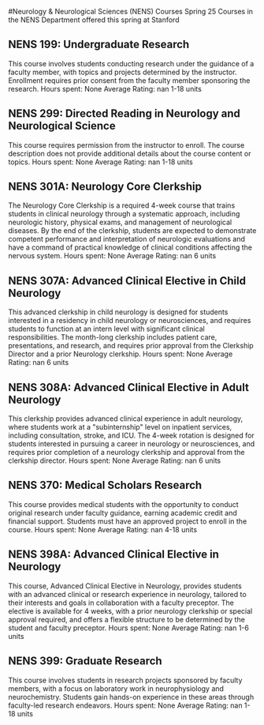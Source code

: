 #Neurology & Neurological Sciences (NENS) Courses Spring 25
Courses in the NENS Department offered this spring at Stanford
## NENS 199: Undergraduate Research
This course involves students conducting research under the guidance of a faculty member, with topics and projects determined by the instructor. Enrollment requires prior consent from the faculty member sponsoring the research.
Hours spent: None
Average Rating: nan
1-18 units
## NENS 299: Directed Reading in Neurology and Neurological Science
This course requires permission from the instructor to enroll. The course description does not provide additional details about the course content or topics.
Hours spent: None
Average Rating: nan
1-18 units
## NENS 301A: Neurology Core Clerkship
The Neurology Core Clerkship is a required 4-week course that trains students in clinical neurology through a systematic approach, including neurologic history, physical exams, and management of neurological diseases. By the end of the clerkship, students are expected to demonstrate competent performance and interpretation of neurologic evaluations and have a command of practical knowledge of clinical conditions affecting the nervous system.
Hours spent: None
Average Rating: nan
6 units
## NENS 307A: Advanced Clinical Elective in Child Neurology
This advanced clerkship in child neurology is designed for students interested in a residency in child neurology or neurosciences, and requires students to function at an intern level with significant clinical responsibilities. The month-long clerkship includes patient care, presentations, and research, and requires prior approval from the Clerkship Director and a prior Neurology clerkship.
Hours spent: None
Average Rating: nan
6 units
## NENS 308A: Advanced Clinical Elective in Adult Neurology
This clerkship provides advanced clinical experience in adult neurology, where students work at a "subinternship" level on inpatient services, including consultation, stroke, and ICU. The 4-week rotation is designed for students interested in pursuing a career in neurology or neurosciences, and requires prior completion of a neurology clerkship and approval from the clerkship director.
Hours spent: None
Average Rating: nan
6 units
## NENS 370: Medical Scholars Research
This course provides medical students with the opportunity to conduct original research under faculty guidance, earning academic credit and financial support. Students must have an approved project to enroll in the course.
Hours spent: None
Average Rating: nan
4-18 units
## NENS 398A: Advanced Clinical Elective in Neurology
This course, Advanced Clinical Elective in Neurology, provides students with an advanced clinical or research experience in neurology, tailored to their interests and goals in collaboration with a faculty preceptor. The elective is available for 4 weeks, with a prior neurology clerkship or special approval required, and offers a flexible structure to be determined by the student and faculty preceptor.
Hours spent: None
Average Rating: nan
1-6 units
## NENS 399: Graduate Research
This course involves students in research projects sponsored by faculty members, with a focus on laboratory work in neurophysiology and neurochemistry. Students gain hands-on experience in these areas through faculty-led research endeavors.
Hours spent: None
Average Rating: nan
1-18 units